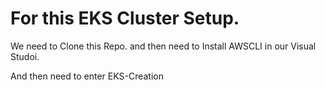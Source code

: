 # For this EKS Cluster Setup.
 
 We need to Clone this Repo.
 and then need to Install AWSCLI in our Visual Studoi.
 
 And then need to enter EKS-Creation
 
 

